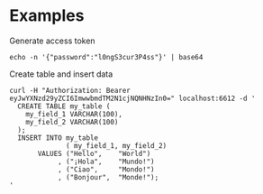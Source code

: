 # Examples

Generate access token

```shell
echo -n '{"password":"l0ngS3cur3P4ss"}' | base64
```

Create table and insert data

```shell
curl -H "Authorization: Bearer eyJwYXNzd29yZCI6ImwwbmdTM2N1cjNQNHNzIn0=" localhost:6612 -d '
  CREATE TABLE my_table (
    my_field_1 VARCHAR(100),
    my_field_2 VARCHAR(100)
  );  
  INSERT INTO my_table 
              ( my_field_1, my_field_2) 
       VALUES ("Hello",    "World")
            , ("¡Hola",    "Mundo!")
            , ("Ciao",     "Mondo!")
            , ("Bonjour",  "Monde!");
'
